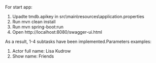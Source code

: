 For start app: 
1. Upadte tmdb.apikey in src\main\resources\application.properties
2. Run mvn clean install
3. Run mvn spring-boot:run
4. Open http://localhost:8080/swagger-ui.html 


As a result, 1-4 subtasks have been implemented.Parameters examples:
1. Actor full name: Lisa Kudrow
2. Show name: Friends
